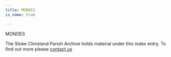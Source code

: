 ```yaml
---
title: MONDES
is_name: true

---
```


MONDES


The Stoke Climsland Parish Archive holds material under this index entry. To find out more please [contact us](/contact/)
